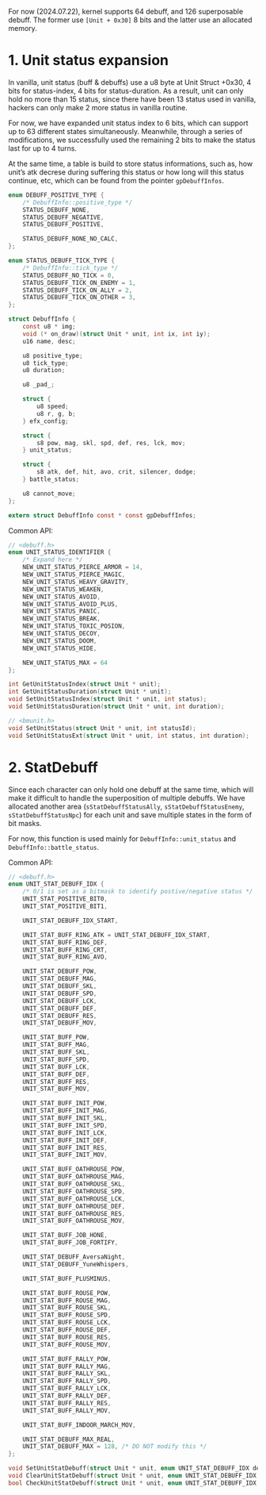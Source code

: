 For now (2024.07.22), kernel supports 64 debuff, and 126 superposable debuff. The former use `[Unit + 0x30]` 8 bits and the latter use an allocated memory.

# 1. Unit status expansion

In vanilla, unit status (buff & debuffs) use a u8 byte at Unit Struct +0x30, 4 bits for status-index, 4 bits for status-duration. As a result, unit can only hold no more than 15 status, since there have been 13 status used in vanilla, hackers can only make 2 more status in vanilla routine.

For now, we have expanded unit status index to 6 bits, which can support up to 63 different states simultaneously. Meanwhile, through a series of modifications, we successfully used the remaining 2 bits to make the status last for up to 4 turns.

At the same time, a table is build to store status informations, such as, how unit’s atk decrese during suffering this status or how long will this status continue, etc, which can be found from the pointer `gpDebuffInfos`.

```c
enum DEBUFF_POSITIVE_TYPE {
    /* DebuffInfo::positive_type */
    STATUS_DEBUFF_NONE,
    STATUS_DEBUFF_NEGATIVE,
    STATUS_DEBUFF_POSITIVE,

    STATUS_DEBUFF_NONE_NO_CALC,
};

enum STATUS_DEBUFF_TICK_TYPE {
    /* DebuffInfo::tick_type */
    STATUS_DEBUFF_NO_TICK = 0,
    STATUS_DEBUFF_TICK_ON_ENEMY = 1,
    STATUS_DEBUFF_TICK_ON_ALLY = 2,
    STATUS_DEBUFF_TICK_ON_OTHER = 3,
};

struct DebuffInfo {
    const u8 * img;
    void (* on_draw)(struct Unit * unit, int ix, int iy);
    u16 name, desc;

    u8 positive_type;
    u8 tick_type;
    u8 duration;

    u8 _pad_;

    struct {
        u8 speed;
        u8 r, g, b;
    } efx_config;

    struct {
        s8 pow, mag, skl, spd, def, res, lck, mov;
    } unit_status;

    struct {
        s8 atk, def, hit, avo, crit, silencer, dodge;
    } battle_status;

    u8 cannot_move;
};

extern struct DebuffInfo const * const gpDebuffInfos;
```

Common API:
```c
// <debuff.h>
enum UNIT_STATUS_IDENTIFIER {
    /* Expand here */
    NEW_UNIT_STATUS_PIERCE_ARMOR = 14,
    NEW_UNIT_STATUS_PIERCE_MAGIC,
    NEW_UNIT_STATUS_HEAVY_GRAVITY,
    NEW_UNIT_STATUS_WEAKEN,
    NEW_UNIT_STATUS_AVOID,
    NEW_UNIT_STATUS_AVOID_PLUS,
    NEW_UNIT_STATUS_PANIC,
    NEW_UNIT_STATUS_BREAK,
    NEW_UNIT_STATUS_TOXIC_POSION,
    NEW_UNIT_STATUS_DECOY,
    NEW_UNIT_STATUS_DOOM,
    NEW_UNIT_STATUS_HIDE,

    NEW_UNIT_STATUS_MAX = 64
};

int GetUnitStatusIndex(struct Unit * unit);
int GetUnitStatusDuration(struct Unit * unit);
void SetUnitStatusIndex(struct Unit * unit, int status);
void SetUnitStatusDuration(struct Unit * unit, int duration);

// <bmunit.h>
void SetUnitStatus(struct Unit * unit, int statusId);
void SetUnitStatusExt(struct Unit * unit, int status, int duration);
```

# 2. StatDebuff

Since each character can only hold one debuff at the same time, which will make it difficult to handle the superposition of multiple debuffs. We have allocated another area (`sStatDebuffStatusAlly`, `sStatDebuffStatusEnemy`, `sStatDebuffStatusNpc`) for each unit and save multiple states in the form of bit masks.

For now, this function is used mainly for `DebuffInfo::unit_status` and `DebuffInfo::battle_status`.

Common API:
```c
// <debuff.h>
enum UNIT_STAT_DEBUFF_IDX {
    /* 0/1 is set as a bitmask to identify postive/negative status */
    UNIT_STAT_POSITIVE_BIT0,
    UNIT_STAT_POSITIVE_BIT1,

    UNIT_STAT_DEBUFF_IDX_START,

    UNIT_STAT_BUFF_RING_ATK = UNIT_STAT_DEBUFF_IDX_START,
    UNIT_STAT_BUFF_RING_DEF,
    UNIT_STAT_BUFF_RING_CRT,
    UNIT_STAT_BUFF_RING_AVO,

    UNIT_STAT_DEBUFF_POW,
    UNIT_STAT_DEBUFF_MAG,
    UNIT_STAT_DEBUFF_SKL,
    UNIT_STAT_DEBUFF_SPD,
    UNIT_STAT_DEBUFF_LCK,
    UNIT_STAT_DEBUFF_DEF,
    UNIT_STAT_DEBUFF_RES,
    UNIT_STAT_DEBUFF_MOV,

    UNIT_STAT_BUFF_POW,
    UNIT_STAT_BUFF_MAG,
    UNIT_STAT_BUFF_SKL,
    UNIT_STAT_BUFF_SPD,
    UNIT_STAT_BUFF_LCK,
    UNIT_STAT_BUFF_DEF,
    UNIT_STAT_BUFF_RES,
    UNIT_STAT_BUFF_MOV,

    UNIT_STAT_BUFF_INIT_POW,
    UNIT_STAT_BUFF_INIT_MAG,
    UNIT_STAT_BUFF_INIT_SKL,
    UNIT_STAT_BUFF_INIT_SPD,
    UNIT_STAT_BUFF_INIT_LCK,
    UNIT_STAT_BUFF_INIT_DEF,
    UNIT_STAT_BUFF_INIT_RES,
    UNIT_STAT_BUFF_INIT_MOV,

    UNIT_STAT_BUFF_OATHROUSE_POW,
    UNIT_STAT_BUFF_OATHROUSE_MAG,
    UNIT_STAT_BUFF_OATHROUSE_SKL,
    UNIT_STAT_BUFF_OATHROUSE_SPD,
    UNIT_STAT_BUFF_OATHROUSE_LCK,
    UNIT_STAT_BUFF_OATHROUSE_DEF,
    UNIT_STAT_BUFF_OATHROUSE_RES,
    UNIT_STAT_BUFF_OATHROUSE_MOV,

    UNIT_STAT_BUFF_JOB_HONE,
    UNIT_STAT_BUFF_JOB_FORTIFY,

    UNIT_STAT_DEBUFF_AversaNight,
    UNIT_STAT_DEBUFF_YuneWhispers,

    UNIT_STAT_BUFF_PLUSMINUS,

    UNIT_STAT_BUFF_ROUSE_POW,
    UNIT_STAT_BUFF_ROUSE_MAG,
    UNIT_STAT_BUFF_ROUSE_SKL,
    UNIT_STAT_BUFF_ROUSE_SPD,
    UNIT_STAT_BUFF_ROUSE_LCK,
    UNIT_STAT_BUFF_ROUSE_DEF,
    UNIT_STAT_BUFF_ROUSE_RES,
    UNIT_STAT_BUFF_ROUSE_MOV,

    UNIT_STAT_BUFF_RALLY_POW,
    UNIT_STAT_BUFF_RALLY_MAG,
    UNIT_STAT_BUFF_RALLY_SKL,
    UNIT_STAT_BUFF_RALLY_SPD,
    UNIT_STAT_BUFF_RALLY_LCK,
    UNIT_STAT_BUFF_RALLY_DEF,
    UNIT_STAT_BUFF_RALLY_RES,
    UNIT_STAT_BUFF_RALLY_MOV,

    UNIT_STAT_BUFF_INDOOR_MARCH_MOV,

    UNIT_STAT_DEBUFF_MAX_REAL,
    UNIT_STAT_DEBUFF_MAX = 128, /* DO NOT modify this */
};

void SetUnitStatDebuff(struct Unit * unit, enum UNIT_STAT_DEBUFF_IDX debuff);
void ClearUnitStatDebuff(struct Unit * unit, enum UNIT_STAT_DEBUFF_IDX debuff);
bool CheckUnitStatDebuff(struct Unit * unit, enum UNIT_STAT_DEBUFF_IDX debuff);
```
